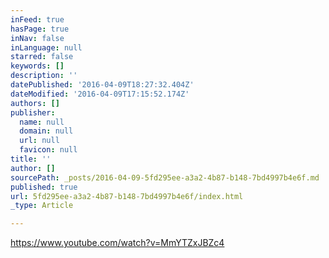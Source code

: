 ```yaml
---
inFeed: true
hasPage: true
inNav: false
inLanguage: null
starred: false
keywords: []
description: ''
datePublished: '2016-04-09T18:27:32.404Z'
dateModified: '2016-04-09T17:15:52.174Z'
authors: []
publisher:
  name: null
  domain: null
  url: null
  favicon: null
title: ''
author: []
sourcePath: _posts/2016-04-09-5fd295ee-a3a2-4b87-b148-7bd4997b4e6f.md
published: true
url: 5fd295ee-a3a2-4b87-b148-7bd4997b4e6f/index.html
_type: Article

---
```

https://www.youtube.com/watch?v=MmYTZxJBZc4